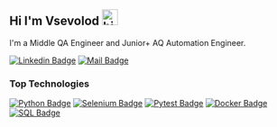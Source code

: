 ## Hi I'm Vsevolod <img src="https://user-images.githubusercontent.com/1303154/88677602-1635ba80-d120-11ea-84d8-d263ba5fc3c0.gif" width="28px" alt="hi">

I'm a Middle QA Engineer and Junior+ AQ Automation Engineer.

 [![Linkedin Badge](https://img.shields.io/badge/-Vsevolod-0e76a8?style=flat&labelColor=0e76a8&logo=linkedin&logoColor=white)](https://www.linkedin.com/in/vsevolod-sirotkin-836645235/) [![Mail Badge](https://img.shields.io/badge/-19vsevolod97-c0392b?style=flat&labelColor=c0392b&logo=gmail&logoColor=white)](mailto:19vsevolod97@gmail.com)
 ### Top Technologies

 [![Python Badge](https://img.shields.io/badge/-Python-ffff00?style=for-the-badge&labelColor=black&logo=Python&logoColor=ffff00)](#) [![Selenium Badge](https://img.shields.io/badge/-Selenium-61DBFB?style=for-the-badge&labelColor=black&logo=Selenium&logoColor=61DBFB)](#) [![Pytest Badge](https://img.shields.io/badge/-Pytest-e535ab?style=for-the-badge&labelColor=black&logo=Pytest&logoColor=e535ab)](#) [![Docker Badge](https://img.shields.io/badge/-Docker-007acc?style=for-the-badge&labelColor=black&logo=Docker&logoColor=007acc)](#) [![SQL Badge](https://img.shields.io/badge/-SQL-eb6e34?style=for-the-badge&labelColor=black&logo=sql&logoColor=eb6e34)](#)
